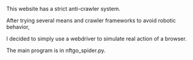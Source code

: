 This website has a strict anti-crawler system.

After trying several means and crawler frameworks to avoid robotic behavior,

I decided to simply use a webdriver to simulate real action of a browser.

The main program is in nftgo_spider.py.